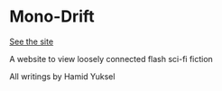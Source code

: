 # Mono-Drift

[See the site](https://mono-drift.netlify.com/#/)

A website to view loosely connected flash sci-fi fiction

All writings by Hamid Yuksel

